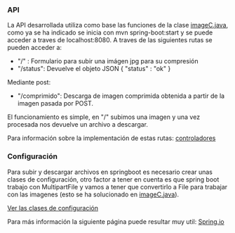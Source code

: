 ### API

La API desarrollada utiliza como base las funciones de la clase [imageC.java](https://github.com/jesusrpII/Proyecto-IV/blob/master/imageCo/src/main/java/servicio/imageC.java), como ya se ha indicado se inicia con mvn spring-boot:start y se puede acceder a traves de localhost:8080.
A traves de las siguientes rutas se pueden acceder a:

- "/" : Formulario para subir una imágen jpg para su compresión
- "/status": Devuelve el objeto JSON { "status" : "ok" }

Mediante post:

- "/comprimido": Descarga de imagen comprimida obtenida a partir de la imagen pasada por POST.


El funcionamiento es simple, en "/" subimos una imagen y una vez procesada nos devuelve un archivo a descargar.

Para información sobre la implementación de estas rutas: [controladores](https://github.com/jesusrpII/Proyecto-IV/tree/master/imageCo/src/main/java/JRP/spring/controller)

### Configuración

Para subir y descargar archivos en springboot es necesario crear unas clases de configuración, otro factor a tener en cuenta es que spring boot trabajo con MultipartFile y vamos a tener que convertirlo a File para trabajar con las imagenes (esto se ha solucionado en [imageC.java](https://github.com/jesusrpII/Proyecto-IV/blob/master/imageCo/src/main/java/servicio/imageC.java)).

[Ver las clases de configuración](https://github.com/jesusrpII/Proyecto-IV/tree/master/imageCo/src/main/java/JRP/spring/storage)

Para más información la siguiente página puede resultar muy util: [Spring.io](https://spring.io/guides/gs/uploading-files/)


